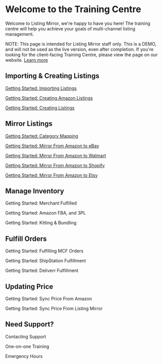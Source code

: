# Welcome to the Training Centre

Welcome to Listing Mirror, we're happy to have you here! The training centre will help you achieve your goals of multi-channel listing management.

NOTE: This page is intended for Listing Mirror staff only. This is a DEMO, and will not be used as the live version, even after completion. If you're looking for the client-facing Training Centre, please view the page on our website. [Learn more](https://support.listingmirror.com/hc/en-us/categories/360004804391)

## Importing & Creating Listings

[Getting Started: Importing Listings](./import-create/import-listing)

[Getting Started: Creating Amazon Listings](./import-create/create-amz-listing)

[Getting Started: Creating Listings](./import-create/create-listing)

## Mirror Listings

[Getting Started: Category Mapping](./mirror/category-mapping)

[Getting Started: Mirror From Amazon to eBay](./mirror/amazon-to-ebay)

[Getting Started: Mirror From Amazon to Walmart](./mirror/amazon-to-walmart)

[Getting Started: Mirror From Amazon to Shopify](./mirror/amazon-to-shopify)

[Getting Started: Mirror From Amazon to Etsy](./mirror/amazon-to-etsy)

## Manage Inventory

Getting Started: Merchant Fulfilled

Getting Started: Amazon FBA, and 3PL

Getting Started: Kitting & Bundling

## Fulfill Orders

Getting Started: Fulfilling MCF Orders

Getting Started: ShipStation Fulfillment

Getting Started: Deliverr Fulfillment

## Updating Price

Getting Started: Sync Price From Amazon

Getting Started: Sync Price From Listing Mirror

## Need Support?

Contacting Support

One-on-one Training

Emergency Hours
